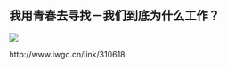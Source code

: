 ## 我用青春去寻找－我们到底为什么工作？
 ![](http://mmbiz.qpic.cn/mmbiz/BDcu2rMySicp4RicIGejXv0sKkmhRDeiccYMtdTibUiaQhJdx3xF1DdIhzSibt6ntQ0LxQ9ZlyJQIkicSEoMO1caAOPyA/640?wx_fmt=jpeg&wxfrom=5)
<head><meta http-equiv="Content-Type" content="text/html; charset=utf-8"></head>
http://www.iwgc.cn/link/310618

